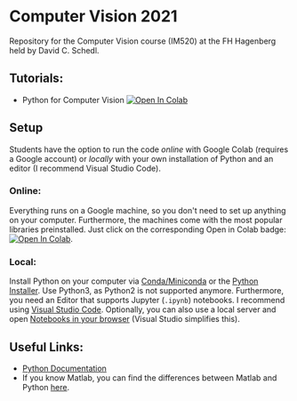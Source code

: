 # Computer Vision 2021
Repository for the Computer Vision course (IM520) at the FH Hagenberg held by David C. Schedl.

## Tutorials:
- Python for Computer Vision [![Open In Colab](https://colab.research.google.com/assets/colab-badge.svg)](https://colab.research.google.com/github/schedldave/cv2021/blob/main/01_PythonTutorial.ipynb)


## Setup

Students have the option to run the code *online* with Google Colab (requires a Google account) or *locally* with your own installation of Python and an editor (I recommend Visual Studio Code).

### Online: 
Everything runs on a Google machine, so you don't need to set up anything on your computer. Furthermore, the machines come with the most popular libraries preinstalled. 
Just click on the corresponding Open in Colab badge: [![Open In Colab](https://colab.research.google.com/assets/colab-badge.svg)](#tutorials).

### Local:
Install Python on your computer via [Conda/Miniconda](https://conda.io/projects/conda/en/latest/user-guide/install/windows.html) or the [Python Installer](https://www.python.org/downloads/). Use Python3, as Python2 is not supported anymore. Furthermore, you need an Editor that supports Jupyter (`.ipynb`)  notebooks. I recommend using [Visual Studio Code](https://code.visualstudio.com/download). Optionally, you can also use a local server and open [Notebooks in your browser](https://test-jupyter.readthedocs.io/en/latest/install.html) (Visual Studio simplifies this).

## Useful Links:
* [Python Documentation](https://docs.python.org/3.8/)
* If you know Matlab, you can find the differences between Matlab and Python [here](https://numpy.org/doc/stable/user/numpy-for-matlab-users.html).
